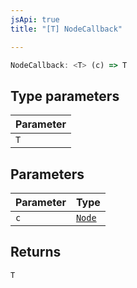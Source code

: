 ```yaml
---
jsApi: true
title: "[T] NodeCallback"

---
```

```ts
NodeCallback: <T> (c) => T
```

## Type parameters

| Parameter |
| :------ |
| `T` |

## Parameters

| Parameter | Type |
| :------ | :------ |
| `c` | [`Node`](Type.Node.md) |

## Returns

`T`
